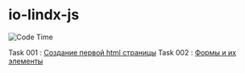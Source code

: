 # io-lindx-js

![Code Time](https://img.shields.io/endpoint?style=flat&url=https://codetime-api.datreks.com/badge/870?logoColor=white%26project=io-lindx-js%26recentMS=0%26showProject=false)

Task 001 : [Создание первой html страницы](./attach/les_001.md)
Task 002 : [Формы и их элементы](./attach/les_002.md)